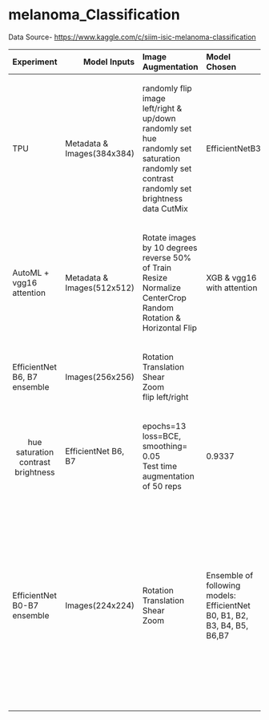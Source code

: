 # melanoma_Classification
Data Source- https://www.kaggle.com/c/siim-isic-melanoma-classification


| Experiment | Model Inputs | Image Augmentation |Model Chosen | Comments |LB Score |
| :---:         |       ---: | :---       | :---         |     :---:      |          ---: |
|  <p align="left">TPU</p>   |   <p align="left">Metadata & Images(384x384)</p> | <p align="left">randomly flip image left/right & up/down<br>randomly set hue<br>randomly set saturation<br>randomly set contrast<br>randomly set brightness<br>data CutMix</p>| <p align="left">EfficientNetB3</p> | <p align="left">LR= 1e-3<br>loss=Focal Loss<br>epochs= 15<br>Batch Size=16</p> |  0.8856  |
|  <p align="left">AutoML + vgg16 attention</p>   |  <p align="left">Metadata & Images(512x512)</p> | <p align="left">Rotate images by 10 degrees<br>reverse 50% of Train<br>Resize<br>Normalize<br>CenterCrop<br>Random Rotation & Horizontal Flip</p> | <p align="left">XGB & vgg16 with attention</p> | <p align="left">LR=1e-4<br> loss=Focal Loss</p> |0.9395  |
|  <p align="left">EfficientNet B6, B7 ensemble</p> | <p align="left">Images(256x256)</p> | <p align="left">Rotation<br>Translation<br>Shear<br>Zoom<br>flip left/right
<br>hue<br>saturation<br>contrast<br>brightness</p> | <p align="left">EfficientNet B6, B7</p> | <p align="left">epochs=13<br>loss=BCE, smoothing= 0.05<br>Test time augmentation of 50 reps</p> | 0.9337 |
|  <p align="left">EfficientNet B0-B7 ensemble   |  <p align="left">Images(224x224)</p> | <p align="left">Rotation<br>Translation<br>Shear<br>Zoom</p> |  <p align="left">Ensemble of following models:  EfficientNet B0, B1, B2, B3, B4, B5, B6,B7</p> |  <p align="left">epochs = 12<br> batch_size = 16<br> Loss=BCE with label smoothing = 0.05 <br> Test Time Augmentation<br>Custom exponential LR scheduler with starting at 0.000005 with min and max at  0.000001 and 0.000020</p> | 0.9330 |
